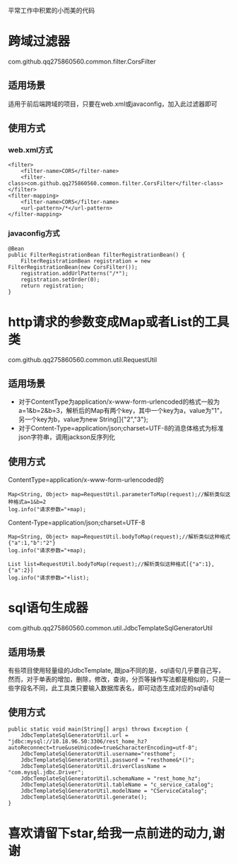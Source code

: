 平常工作中积累的小而美的代码


# 跨域过滤器
com.github.qq275860560.common.filter.CorsFilter
## 适用场景
适用于前后端跨域的项目，只要在web.xml或javaconfig，加入此过滤器即可
## 使用方式
### web.xml方式
```
<filter>
	<filter-name>CORS</filter-name>
	<filter-class>com.github.qq275860560.common.filter.CorsFilter</filter-class>
</filter>
<filter-mapping>
	<filter-name>CORS</filter-name>
	<url-pattern>/*</url-pattern>
</filter-mapping>
```
### javaconfig方式
```
@Bean
public FilterRegistrationBean filterRegistrationBean() {
	FilterRegistrationBean registration = new FilterRegistrationBean(new CorsFilter());
	registration.addUrlPatterns("/*");
	registration.setOrder(0);
	return registration;
}
```

# http请求的参数变成Map或者List的工具类
com.github.qq275860560.common.util.RequestUtil
## 适用场景
* 对于ContentType为application/x-www-form-urlencoded的格式一般为a=1&b=2&b=3，解析后的Map有两个key，其中一个key为a，value为"1"，另一个key为b，value为new String[]{"2","3"};   
* 对于Content-Type=application/json;charset=UTF-8的消息体格式为标准json字符串，调用jackson反序列化

## 使用方式
ContentType=application/x-www-form-urlencoded的
```
Map<String, Object> map=RequestUtil.parameterToMap(request);//解析类似这种格式a=1&b=2
log.info("请求参数="+map);
```
Content-Type=application/json;charset=UTF-8
```
Map<String, Object> map=RequestUtil.bodyToMap(request);//解析类似这种格式{"a":1,"b":"2"}
log.info("请求参数="+map);

List list=RequestUtil.bodyToMap(request);//解析类似这种格式[{"a":1},{"a":2}]
log.info("请求参数="+list);
```


# sql语句生成器
com.github.qq275860560.common.util.JdbcTemplateSqlGeneratorUtil
## 适用场景
有些项目使用轻量级的JdbcTemplate,
跟jpa不同的是，sql语句几乎要自己写，
然而，对于单表的增加，删除，修改，查询，分页等操作写法都是相似的，只是一些字段名不同，此工具类只要输入数据库表名，即可动态生成对应的sql语句

## 使用方式
```
public static void main(String[] args) throws Exception {
	JdbcTemplateSqlGeneratorUtil.url = "jdbc:mysql://10.18.96.50:3306/rest_home_hz?autoReconnect=true&useUnicode=true&characterEncoding=utf-8";
	JdbcTemplateSqlGeneratorUtil.username="resthome";
	JdbcTemplateSqlGeneratorUtil.password = "resthome&*()";
	JdbcTemplateSqlGeneratorUtil.driverClassName = "com.mysql.jdbc.Driver";
	JdbcTemplateSqlGeneratorUtil.schemaName = "rest_home_hz";
	JdbcTemplateSqlGeneratorUtil.tableName = "c_service_catalog";
	JdbcTemplateSqlGeneratorUtil.modelName = "CServiceCatalog";
	JdbcTemplateSqlGeneratorUtil.generate();
}
```

# 喜欢请留下star,给我一点前进的动力,谢谢